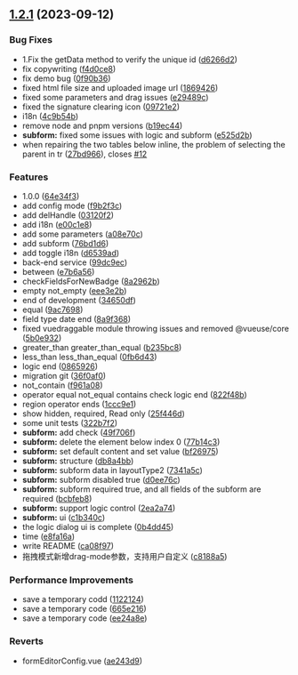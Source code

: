 ## [1.2.1](https://github.com/Liberty-liu/Everright-formEditor/compare/v1.1.1...v1.2.1) (2023-09-12)


### Bug Fixes

* 1.Fix the getData method to verify the unique id ([d6266d2](https://github.com/Liberty-liu/Everright-formEditor/commit/d6266d24fba5a96e848b8ee33cbccbd16e65f6a4))
* fix copywriting ([f4d0ce8](https://github.com/Liberty-liu/Everright-formEditor/commit/f4d0ce8043c76015669dda60c772c740dbc7098e))
* fix demo bug ([0f90b36](https://github.com/Liberty-liu/Everright-formEditor/commit/0f90b36a159f61810463df9cf61c38d15e5d8f84))
* fixed html file size and uploaded image url ([1869426](https://github.com/Liberty-liu/Everright-formEditor/commit/186942636ec8b7ae45f37a26911c11f292e418b7))
* fixed some parameters and drag issues ([e29489c](https://github.com/Liberty-liu/Everright-formEditor/commit/e29489c0fde971833fc035bd5a136b1405e9de03))
* fixed the signature clearing icon ([09721e2](https://github.com/Liberty-liu/Everright-formEditor/commit/09721e2141520d2ae027fdce494a30060827ea58))
* i18n ([4c9b54b](https://github.com/Liberty-liu/Everright-formEditor/commit/4c9b54bc394d516740349a81cf58ddbc0163b27b))
* remove node and pnpm versions ([b19ec44](https://github.com/Liberty-liu/Everright-formEditor/commit/b19ec44d6fc442d6ff752a0ebb3b4ff6b68fae98))
* **subform:** fixed some issues with logic and subform ([e525d2b](https://github.com/Liberty-liu/Everright-formEditor/commit/e525d2ba044bf91e833eebccb6b14d8ba1284704))
* when repairing the two tables below inline, the problem of selecting the parent in tr ([27bd966](https://github.com/Liberty-liu/Everright-formEditor/commit/27bd9660cdc4286b9910afe4bd8ad0153c1eed56)), closes [#12](https://github.com/Liberty-liu/Everright-formEditor/issues/12)


### Features

* 1.0.0 ([64e34f3](https://github.com/Liberty-liu/Everright-formEditor/commit/64e34f3962da5835b058c454dac606600b0951eb))
* add config mode ([f9b2f3c](https://github.com/Liberty-liu/Everright-formEditor/commit/f9b2f3c09756cb36f9625ab4041bd24664bbd697))
* add delHandle ([03120f2](https://github.com/Liberty-liu/Everright-formEditor/commit/03120f21bed3a1fab11ef542c305b3390a802768))
* add i18n ([e00c1e8](https://github.com/Liberty-liu/Everright-formEditor/commit/e00c1e8116c0a32e15657b2a60b7346571aefb37))
* add some parameters ([a08e70c](https://github.com/Liberty-liu/Everright-formEditor/commit/a08e70c5b33a2e088915c0b9eb28b34b4ff15d3f))
* add subform ([76bd1d6](https://github.com/Liberty-liu/Everright-formEditor/commit/76bd1d6499868fadbf187875044eebad76881180))
* add toggle i18n ([d6539ad](https://github.com/Liberty-liu/Everright-formEditor/commit/d6539ad6235e860432c50ca669e93487f745eaed))
* back-end service ([99dc9ec](https://github.com/Liberty-liu/Everright-formEditor/commit/99dc9ec821d34f1c4a63b8756cc82c92b808b591))
* between ([e7b6a56](https://github.com/Liberty-liu/Everright-formEditor/commit/e7b6a565bc12a21bb10ae0267680a5c9243b2189))
* checkFieldsForNewBadge ([8a2962b](https://github.com/Liberty-liu/Everright-formEditor/commit/8a2962bab519192f3c047a9ab0aa8e753f8614db))
* empty not_empty ([eee3e2b](https://github.com/Liberty-liu/Everright-formEditor/commit/eee3e2bb9c0382fbb2d45c2360f70ba2422c045e))
* end of development ([34650df](https://github.com/Liberty-liu/Everright-formEditor/commit/34650df46c2982e5a55946d1c475efc197996d50))
* equal ([9ac7698](https://github.com/Liberty-liu/Everright-formEditor/commit/9ac76988824427e8562e44ed4e99df5eb0e66e8a))
* field type date end ([8a9f368](https://github.com/Liberty-liu/Everright-formEditor/commit/8a9f368e25b8dc5d3f532aca26824e9850b11184))
* fixed vuedraggable module throwing issues and removed @vueuse/core ([5b0e932](https://github.com/Liberty-liu/Everright-formEditor/commit/5b0e9329f8aa8a465c14618204261e2891f0e514))
* greater_than greater_than_equal ([b235bc8](https://github.com/Liberty-liu/Everright-formEditor/commit/b235bc8fec343ac01eb93d0631291bdc188956d4))
* less_than less_than_equal ([0fb6d43](https://github.com/Liberty-liu/Everright-formEditor/commit/0fb6d43ae8ca3e0630c2fe700364f2f2e03f895c))
* logic end ([0865926](https://github.com/Liberty-liu/Everright-formEditor/commit/0865926d960b8a1899feb2236c5631221657e4f0))
* migration git ([36f0af0](https://github.com/Liberty-liu/Everright-formEditor/commit/36f0af0fa2672bbac4cd19c95c22f93dad9dab18))
* not_contain ([f961a08](https://github.com/Liberty-liu/Everright-formEditor/commit/f961a08bf7198de6dfc3809a4760c3a4378de28d))
* operator equal not_equal contains check logic end ([822f48b](https://github.com/Liberty-liu/Everright-formEditor/commit/822f48b156fd03e944b5f3153b3649c23e355b62))
* region operator ends ([1ccc9e1](https://github.com/Liberty-liu/Everright-formEditor/commit/1ccc9e1c17beabbdba8b783b9d3b9b815eef7353))
* show hidden, required, Read only ([25f446d](https://github.com/Liberty-liu/Everright-formEditor/commit/25f446d22a7c4587bb7cd05faf500af97b46bfdf))
* some unit tests ([322b7f2](https://github.com/Liberty-liu/Everright-formEditor/commit/322b7f2a29aabbc43a8032c7f0361e4c2717dc84))
* **subform:** add check ([49f706f](https://github.com/Liberty-liu/Everright-formEditor/commit/49f706f06d827e168b8b667f74cea9cf501a8793))
* **subform:** delete the element below index 0 ([77b14c3](https://github.com/Liberty-liu/Everright-formEditor/commit/77b14c3b6359b8a65f879be21ade5c17a571d27b))
* **subform:** set default content and set value ([bf26975](https://github.com/Liberty-liu/Everright-formEditor/commit/bf2697589e643da13734e466eb3957d485469e18))
* **subform:** structure ([db8a4bb](https://github.com/Liberty-liu/Everright-formEditor/commit/db8a4bb32889d31f35a9b15d9bb55c2734327890))
* **subform:** subform data in layoutType2 ([7341a5c](https://github.com/Liberty-liu/Everright-formEditor/commit/7341a5c185d3c8083576587e2e4c6300a954a62a))
* **subform:** subform disabled true ([d0ee76c](https://github.com/Liberty-liu/Everright-formEditor/commit/d0ee76cfd20189b17ea04ddea04c21fb24854660))
* **subform:** subform required true, and all fields of the subform are required ([bcbfeb8](https://github.com/Liberty-liu/Everright-formEditor/commit/bcbfeb8dec0567dde5c6cadcfb4bb27341110872))
* **subform:** support logic control ([2ea2a74](https://github.com/Liberty-liu/Everright-formEditor/commit/2ea2a74f373fc53dc853fb6f7e675a5c5e4a06dd))
* **subform:** ui ([c1b340c](https://github.com/Liberty-liu/Everright-formEditor/commit/c1b340c1319ccded646256bc1d06588eea1fd784))
* the logic dialog ui is complete ([0b4dd45](https://github.com/Liberty-liu/Everright-formEditor/commit/0b4dd459527c26059253fa5e3f39557cf5fe1525))
* time ([e8fa16a](https://github.com/Liberty-liu/Everright-formEditor/commit/e8fa16a2ddc9a65858f4f2278c1f0ff702b95c38))
* write README ([ca08f97](https://github.com/Liberty-liu/Everright-formEditor/commit/ca08f9716c5d657f5c9551b2bccccd550d6c2672))
* 拖拽模式新增drag-mode参数，支持用户自定义 ([c8188a5](https://github.com/Liberty-liu/Everright-formEditor/commit/c8188a5110b60d1a129395c1e0127fd6a7ab60b1))


### Performance Improvements

* save a temporary codd ([1122124](https://github.com/Liberty-liu/Everright-formEditor/commit/11221246af92921fbc36f1d4e6e417812f900406))
* save a temporary code ([665e216](https://github.com/Liberty-liu/Everright-formEditor/commit/665e2163e726b4724393836ecdede50cad9acf66))
* save a temporary code ([ee24a8e](https://github.com/Liberty-liu/Everright-formEditor/commit/ee24a8e7aef7f69a1681423e2414d7934328b4d0))


### Reverts

* formEditorConfig.vue ([ae243d9](https://github.com/Liberty-liu/Everright-formEditor/commit/ae243d9af4a0f6a04c946cee4e3d88f95f06070c))



